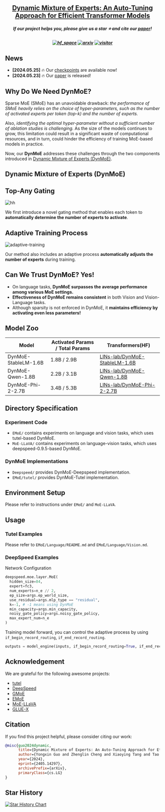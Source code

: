 <h2 align="center"> <a href="https://arxiv.org/abs/2405.14297">Dynamic Mixture of Experts: An Auto-Tuning Approach for Efficient Transformer Models</a></h2>
<h5 align="center"> If our project helps you, please give us a star ⭐ and cite our <a href="#citation">paper</a>!</h2>
<h5 align="center">

[![hf_space](https://img.shields.io/badge/🤗-Paper%20In%20HF-red.svg)](https://huggingface.co/papers/2405.14297)
[![arxiv](https://img.shields.io/badge/Arxiv-2405.14297-b31b1b.svg?logo=arXiv)](https://arxiv.org/abs/2405.14297)
[![visitor](https://hits.seeyoufarm.com/api/count/incr/badge.svg?url=https%3A%2F%2Fgithub.com%2FLINs-lab%2FDynMoE&count_bg=%2379C83D&title_bg=%23454343&icon=&icon_color=%23E7E7E7&title=visitor&edge_flat=false)](https://hits.seeyoufarm.com)

## News
- **[2024.05.25]** 🔥 Our [checkpoints](https://huggingface.co/collections/LINs-lab/dynmoe-family-665ed5a331a7e84463cab01a) are available now!
- **[2024.05.23]** 🔥 Our [paper](https://arxiv.org/abs/2405.14297) is released!

## Why Do We Need DynMoE?

Sparse MoE (SMoE) has an unavoidable drawback: *the performance of SMoE heavily relies on the choice of hyper-parameters, such as the number of activated experts per token (top-k) and the number of experts.*

Also, *identifying the optimal hyper-parameter without a sufficient number of ablation studies is challenging.* As the size of the models continues to grow, this limitation could result in a significant waste of computational resources, and in turn, could hinder the efficiency of training MoE-based models in practice.

Now, our **DynMoE** addresses these challenges through the two components introduced in [Dynamic Mixture of Experts (DynMoE)](#dynamic-mixture-of-experts-dynmoe).

## Dynamic Mixture of Experts (DynMoE)

## Top-Any Gating

![hh](./assets/moe-overview.gif)

We first introduce a novel gating method that enables each token to **automatically determine the number of experts to activate**.

## Adaptive Training Process

![adaptive-training](https://cdn.jsdelivr.net/gh/QAQdev/Pics@master/uPic/adaptive.png)

Our method also includes an adaptive process **automatically adjusts the number of experts** during training.

## Can We Trust DynMoE? Yes!

- On language tasks, **DynMoE surpasses the average performance among various MoE settings.**
- **Effectiveness of DynMoE remains consistent** in both Vision and Vision-Language tasks.
- Although sparsity is not enforced in DynMoE, it **maintains efficiency by activating even less parameters!**

## Model Zoo

| Model | Activated Params / Total Params| Transformers(HF) |
| ----- | --------------- | ---------------- |
| DynMoE-StableLM-1.6B | 1.8B / 2.9B | [LINs-lab/DynMoE-StableLM-1.6B](https://huggingface.co/LINs-lab/DynMoE-StableLM-1.6B)
| DynMoE-Qwen-1.8B | 2.2B / 3.1B | [LINs-lab/DynMoE-Qwen-1.8B](https://huggingface.co/LINs-lab/DynMoE-Qwen-1.8B)
| DynMoE-Phi-2-2.7B | 3.4B / 5.3B| [LINs-lab/DynMoE-Phi-2-2.7B](https://huggingface.co/LINs-lab/DynMoE-Phi-2-2.7B)

##  Directory Specification

### Experiment Code

- `EMoE/` contains experiments on language and vision tasks, which uses tutel-based DynMoE.
- `MoE-LLaVA/` contains experiments on language-vision tasks, which uses deepspeed-0.9.5-based DynMoE.

### DynMoE Implementations

- `Deepspeed/` provides DynMoE-Deepspeed implementation.
- `EMoE/tutel/` provides DynMoE-Tutel implementation.

## Environment Setup

Please refer to instructions under `EMoE/` and `MoE-LLaVA`.

## Usage

### Tutel Examples

Please refer to `EMoE/Language/README.md` and `EMoE/Language/Vision.md`.

### DeepSpeed Examples

Network Configuration

```python
deepspeed.moe.layer.MoE(
  hidden_size=84,
  expert=fc3,
  num_experts=n_e // 2,
  ep_size=args.ep_world_size,
  use_residual=args.mlp_type == "residual",
  k=-1, # -1 means using DynMoE
  min_capacity=args.min_capacity,
  noisy_gate_policy=args.noisy_gate_policy,
  max_expert_num=n_e
)
```

Training model forward, you can control the adaptive process by using `if_begin_record_routing`, `if_end_record_routing`.

```python
outputs = model_engine(inputs, if_begin_record_routing=True, if_end_record_routing=True)
```

## Acknowledgement

We are grateful for the following awesome projects:

- [tutel](https://github.com/microsoft/tutel)
- [DeepSpeed](https://github.com/microsoft/DeepSpeed)
- [GMoE](https://github.com/Luodian/Generalizable-Mixture-of-Experts)
- [EMoE](https://github.com/qiuzh20/EMoE)
- [MoE-LLaVA](https://github.com/PKU-YuanGroup/MoE-LLaVA)
- [GLUE-X](https://github.com/YangLinyi/GLUE-X)

## Citation

If you find this project helpful, please consider citing our work:

```bibtex
@misc{guo2024dynamic,
      title={Dynamic Mixture of Experts: An Auto-Tuning Approach for Efficient Transformer Models}, 
      author={Yongxin Guo and Zhenglin Cheng and Xiaoying Tang and Tao Lin},
      year={2024},
      eprint={2405.14297},
      archivePrefix={arXiv},
      primaryClass={cs.LG}
}
```

## Star History

[![Star History Chart](https://api.star-history.com/svg?repos=LINs-lab/DynMoE&type=Date)](https://star-history.com/#LINs-lab/DynMoE&Date)
